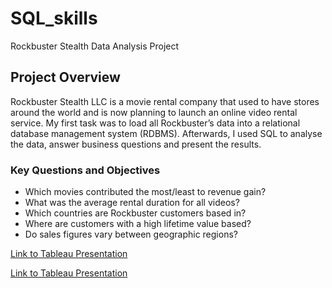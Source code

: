 # SQL_skills
Rockbuster Stealth Data Analysis Project

## Project Overview
Rockbuster Stealth LLC is a movie rental company that used to have stores around the world and is now planning to launch an online video rental service. My first task was to load all Rockbuster’s data into a relational database management system (RDBMS). Afterwards, I used SQL to analyse the data, answer business questions and present the results.

### Key Questions and Objectives
* Which movies contributed the most/least to revenue gain?
* What was the average rental duration for all videos?
* Which countries are Rockbuster customers based in?
* Where are customers with a high lifetime value based?
* Do sales figures vary between geographic regions?

[Link to Tableau Presentation](https://1drv.ms/b/s!AnUvVWt6s_rKhYoZRVGUr3Ead7njHw?e=v7ZY4u)

<a href="https://1drv.ms/b/s!AnUvVWt6s_rKhYoZRVGUr3Ead7njHw?e=v7ZY4u" target="_blank">Link to Tableau Presentation</a>
